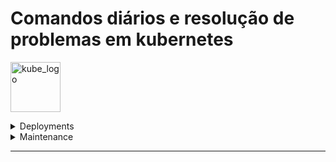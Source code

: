 # Comandos diários e resolução de problemas em kubernetes

<p align="left"><img src="https://www.vectorlogo.zone/logos/kubernetes/kubernetes-icon.svg" width="80" alt="kube_logo"></p>

<details>

<summary>Deployments</summary>

  - [Deployment commands](deployments/README.md#deployment-commands)

</details>

<details>

<summary>Maintenance</summary>

  - [Maintenance commands](maintenance/README.md#maintenance-commands)

</details>

---